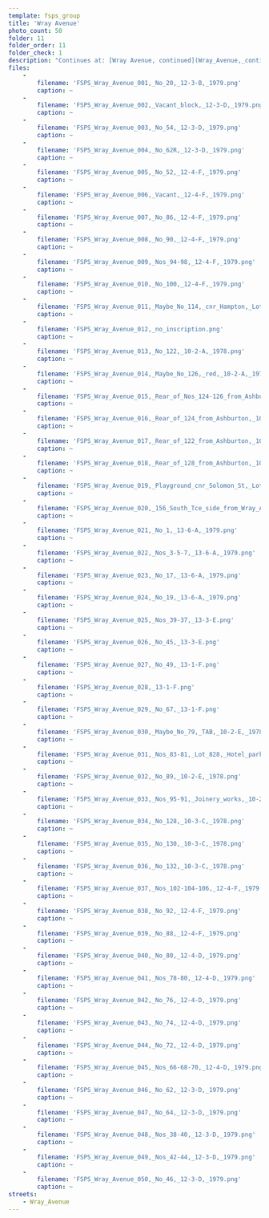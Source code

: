 ```yaml
---
template: fsps_group
title: 'Wray Avenue'
photo_count: 50
folder: 11
folder_order: 11
folder_check: 1
description: "Continues at: [Wray Avenue, continued](Wray_Avenue,_continued.html)\n"
files:
    -
        filename: 'FSPS_Wray_Avenue_001,_No_20,_12-3-B,_1979.png'
        caption: ~
    -
        filename: 'FSPS_Wray_Avenue_002,_Vacant_block,_12-3-D,_1979.png'
        caption: ~
    -
        filename: 'FSPS_Wray_Avenue_003,_No_54,_12-3-D,_1979.png'
        caption: ~
    -
        filename: 'FSPS_Wray_Avenue_004,_No_62R,_12-3-D,_1979.png'
        caption: ~
    -
        filename: 'FSPS_Wray_Avenue_005,_No_52,_12-4-F,_1979.png'
        caption: ~
    -
        filename: 'FSPS_Wray_Avenue_006,_Vacant,_12-4-F,_1979.png'
        caption: ~
    -
        filename: 'FSPS_Wray_Avenue_007,_No_86,_12-4-F,_1979.png'
        caption: ~
    -
        filename: 'FSPS_Wray_Avenue_008,_No_90,_12-4-F,_1979.png'
        caption: ~
    -
        filename: 'FSPS_Wray_Avenue_009,_Nos_94-98,_12-4-F,_1979.png'
        caption: ~
    -
        filename: 'FSPS_Wray_Avenue_010,_No_100,_12-4-F,_1979.png'
        caption: ~
    -
        filename: 'FSPS_Wray_Avenue_011,_Maybe_No_114,_cnr_Hampton,_Lot_15,_10-2-A,_1978.png'
        caption: ~
    -
        filename: 'FSPS_Wray_Avenue_012,_no_inscription.png'
        caption: ~
    -
        filename: 'FSPS_Wray_Avenue_013,_No_122,_10-2-A,_1978.png'
        caption: ~
    -
        filename: 'FSPS_Wray_Avenue_014,_Maybe_No_126,_red,_10-2-A,_1978.png'
        caption: ~
    -
        filename: 'FSPS_Wray_Avenue_015,_Rear_of_Nos_124-126_from_Ashburton,_10-2-A,_1978.png'
        caption: ~
    -
        filename: 'FSPS_Wray_Avenue_016,_Rear_of_124_from_Ashburton,_10-2-A,_1978.png'
        caption: ~
    -
        filename: 'FSPS_Wray_Avenue_017,_Rear_of_122_from_Ashburton,_10-2-A,_1978.png'
        caption: ~
    -
        filename: 'FSPS_Wray_Avenue_018,_Rear_of_128_from_Ashburton,_10-3-C,_1978.png'
        caption: ~
    -
        filename: 'FSPS_Wray_Avenue_019,_Playground_cnr_Solomon_St,_Lot_48,_10-3-C,_1978.png'
        caption: ~
    -
        filename: 'FSPS_Wray_Avenue_020,_156_South_Tce_side_from_Wray_Ave,_13-6-A,_1979.png'
        caption: ~
    -
        filename: 'FSPS_Wray_Avenue_021,_No_1,_13-6-A,_1979.png'
        caption: ~
    -
        filename: 'FSPS_Wray_Avenue_022,_Nos_3-5-7,_13-6-A,_1979.png'
        caption: ~
    -
        filename: 'FSPS_Wray_Avenue_023,_No_17,_13-6-A,_1979.png'
        caption: ~
    -
        filename: 'FSPS_Wray_Avenue_024,_No_19,_13-6-A,_1979.png'
        caption: ~
    -
        filename: 'FSPS_Wray_Avenue_025,_Nos_39-37,_13-3-E.png'
        caption: ~
    -
        filename: 'FSPS_Wray_Avenue_026,_No_45,_13-3-E.png'
        caption: ~
    -
        filename: 'FSPS_Wray_Avenue_027,_No_49,_13-1-F.png'
        caption: ~
    -
        filename: 'FSPS_Wray_Avenue_028,_13-1-F.png'
        caption: ~
    -
        filename: 'FSPS_Wray_Avenue_029,_No_67,_13-1-F.png'
        caption: ~
    -
        filename: 'FSPS_Wray_Avenue_030,_Maybe_No_79,_TAB,_10-2-E,_1978.png'
        caption: ~
    -
        filename: 'FSPS_Wray_Avenue_031,_Nos_83-81,_Lot_828,_Hotel_parking,_10-2-E,_1978.png'
        caption: ~
    -
        filename: 'FSPS_Wray_Avenue_032,_No_89,_10-2-E,_1978.png'
        caption: ~
    -
        filename: 'FSPS_Wray_Avenue_033,_Nos_95-91,_Joinery_works,_10-2-E,_1978.png'
        caption: ~
    -
        filename: 'FSPS_Wray_Avenue_034,_No_128,_10-3-C,_1978.png'
        caption: ~
    -
        filename: 'FSPS_Wray_Avenue_035,_No_130,_10-3-C,_1978.png'
        caption: ~
    -
        filename: 'FSPS_Wray_Avenue_036,_No_132,_10-3-C,_1978.png'
        caption: ~
    -
        filename: 'FSPS_Wray_Avenue_037,_Nos_102-104-106,_12-4-F,_1979.png'
        caption: ~
    -
        filename: 'FSPS_Wray_Avenue_038,_No_92,_12-4-F,_1979.png'
        caption: ~
    -
        filename: 'FSPS_Wray_Avenue_039,_No_88,_12-4-F,_1979.png'
        caption: ~
    -
        filename: 'FSPS_Wray_Avenue_040,_No_80,_12-4-D,_1979.png'
        caption: ~
    -
        filename: 'FSPS_Wray_Avenue_041,_Nos_78-80,_12-4-D,_1979.png'
        caption: ~
    -
        filename: 'FSPS_Wray_Avenue_042,_No_76,_12-4-D,_1979.png'
        caption: ~
    -
        filename: 'FSPS_Wray_Avenue_043,_No_74,_12-4-D,_1979.png'
        caption: ~
    -
        filename: 'FSPS_Wray_Avenue_044,_No_72,_12-4-D,_1979.png'
        caption: ~
    -
        filename: 'FSPS_Wray_Avenue_045,_Nos_66-68-70,_12-4-D,_1979.png'
        caption: ~
    -
        filename: 'FSPS_Wray_Avenue_046,_No_62,_12-3-D,_1979.png'
        caption: ~
    -
        filename: 'FSPS_Wray_Avenue_047,_No_64,_12-3-D,_1979.png'
        caption: ~
    -
        filename: 'FSPS_Wray_Avenue_048,_Nos_38-40,_12-3-D,_1979.png'
        caption: ~
    -
        filename: 'FSPS_Wray_Avenue_049,_Nos_42-44,_12-3-D,_1979.png'
        caption: ~
    -
        filename: 'FSPS_Wray_Avenue_050,_No_46,_12-3-D,_1979.png'
        caption: ~
streets:
    - Wray_Avenue
---
```

